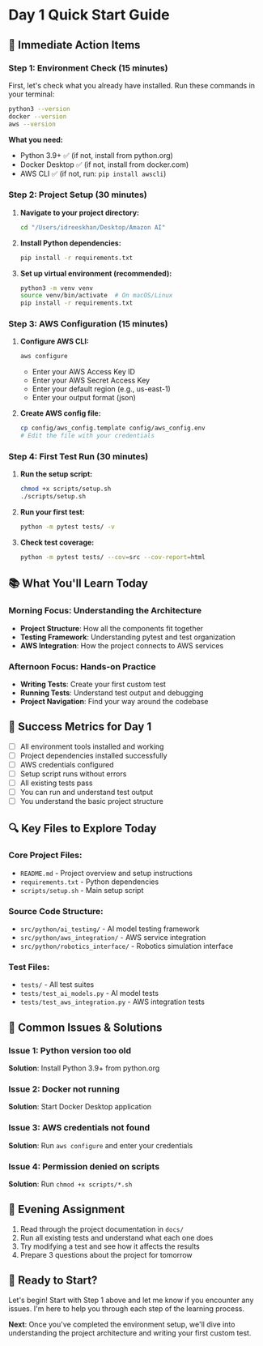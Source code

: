# Day 1 Quick Start Guide

## 🚀 **Immediate Action Items**

### Step 1: Environment Check (15 minutes)
First, let's check what you already have installed. Run these commands in your terminal:

```bash
python3 --version
docker --version
aws --version
```

**What you need:**
- Python 3.9+ ✅ (if not, install from python.org)
- Docker Desktop ✅ (if not, install from docker.com)
- AWS CLI ✅ (if not, run: `pip install awscli`)

### Step 2: Project Setup (30 minutes)
1. **Navigate to your project directory:**
   ```bash
   cd "/Users/idreeskhan/Desktop/Amazon AI"
   ```

2. **Install Python dependencies:**
   ```bash
   pip install -r requirements.txt
   ```

3. **Set up virtual environment (recommended):**
   ```bash
   python3 -m venv venv
   source venv/bin/activate  # On macOS/Linux
   pip install -r requirements.txt
   ```

### Step 3: AWS Configuration (15 minutes)
1. **Configure AWS CLI:**
   ```bash
   aws configure
   ```
   - Enter your AWS Access Key ID
   - Enter your AWS Secret Access Key
   - Enter your default region (e.g., us-east-1)
   - Enter your output format (json)

2. **Create AWS config file:**
   ```bash
   cp config/aws_config.template config/aws_config.env
   # Edit the file with your credentials
   ```

### Step 4: First Test Run (30 minutes)
1. **Run the setup script:**
   ```bash
   chmod +x scripts/setup.sh
   ./scripts/setup.sh
   ```

2. **Run your first test:**
   ```bash
   python -m pytest tests/ -v
   ```

3. **Check test coverage:**
   ```bash
   python -m pytest tests/ --cov=src --cov-report=html
   ```

## 📚 **What You'll Learn Today**

### Morning Focus: Understanding the Architecture
- **Project Structure**: How all the components fit together
- **Testing Framework**: Understanding pytest and test organization
- **AWS Integration**: How the project connects to AWS services

### Afternoon Focus: Hands-on Practice
- **Writing Tests**: Create your first custom test
- **Running Tests**: Understand test output and debugging
- **Project Navigation**: Find your way around the codebase

## 🎯 **Success Metrics for Day 1**
- [ ] All environment tools installed and working
- [ ] Project dependencies installed successfully
- [ ] AWS credentials configured
- [ ] Setup script runs without errors
- [ ] All existing tests pass
- [ ] You can run and understand test output
- [ ] You understand the basic project structure

## 🔍 **Key Files to Explore Today**

### Core Project Files:
- `README.md` - Project overview and setup instructions
- `requirements.txt` - Python dependencies
- `scripts/setup.sh` - Main setup script

### Source Code Structure:
- `src/python/ai_testing/` - AI model testing framework
- `src/python/aws_integration/` - AWS service integration
- `src/python/robotics_interface/` - Robotics simulation interface

### Test Files:
- `tests/` - All test suites
- `tests/test_ai_models.py` - AI model tests
- `tests/test_aws_integration.py` - AWS integration tests

## 🚨 **Common Issues & Solutions**

### Issue 1: Python version too old
**Solution**: Install Python 3.9+ from python.org

### Issue 2: Docker not running
**Solution**: Start Docker Desktop application

### Issue 3: AWS credentials not found
**Solution**: Run `aws configure` and enter your credentials

### Issue 4: Permission denied on scripts
**Solution**: Run `chmod +x scripts/*.sh`

## 📝 **Evening Assignment**
1. Read through the project documentation in `docs/`
2. Run all existing tests and understand what each one does
3. Try modifying a test and see how it affects the results
4. Prepare 3 questions about the project for tomorrow

## 🎯 **Ready to Start?**
Let's begin! Start with Step 1 above and let me know if you encounter any issues. I'm here to help you through each step of the learning process.

**Next**: Once you've completed the environment setup, we'll dive into understanding the project architecture and writing your first custom test. 